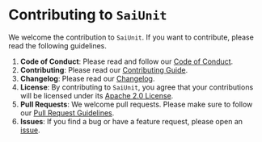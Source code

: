 # Contributing to ``SaiUnit``

We welcome the contribution to ``SaiUnit``. If you want to contribute, please read the following guidelines.

1. **Code of Conduct**: Please read and follow our [Code of Conduct](CODE_OF_CONDUCT.md).
2. **Contributing**: Please read our [Contributing Guide](CONTRIBUTING.md).
3. **Changelog**: Please read our [Changelog](changelog.md).
4. **License**: By contributing to ``SaiUnit``, you agree that your contributions will be licensed under its [Apache 2.0 License](LICENSE).
5. **Pull Requests**: We welcome pull requests. Please make sure to follow our [Pull Request Guidelines](PULL_REQUEST_TEMPLATE.md).
6. **Issues**: If you find a bug or have a feature request, please open an [issue](https://github.com/chaobrain/saiunit/issues).
